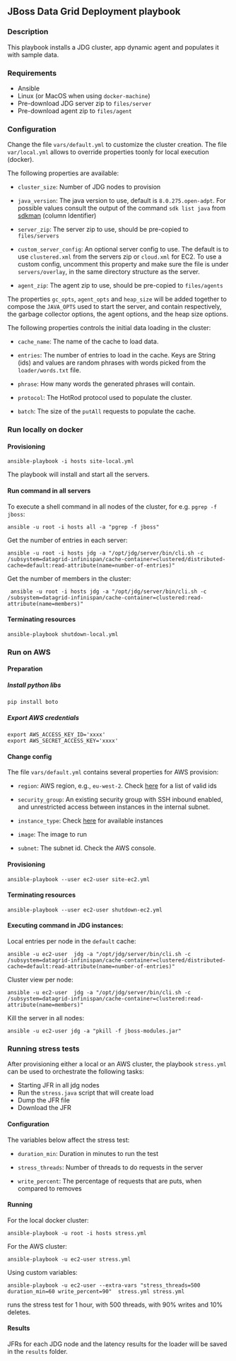 ## JBoss Data Grid Deployment playbook

### Description

This playbook installs a JDG cluster, app dynamic agent and populates it with sample data. 

### Requirements

* Ansible
* Linux (or MacOS when using ```docker-machine```)
* Pre-download JDG server zip to ```files/server```
* Pre-download agent zip to ```files/agent```

### Configuration

Change the file ```vars/default.yml``` to customize the cluster creation. The file ```var/local.yml``` allows to override properties toonly for local execution (docker). 

The following properties are available:

* ```cluster_size```: Number of JDG nodes to provision

* ```java_version```: The java version to use, default is ```8.0.275.open-adpt```. For possible values consult the output of the command ```sdk list java``` from [sdkman](https://sdkman.io/) (column Identifier)

* ```server_zip```: The server zip to use, should be pre-copied to ```files/servers```

* ```custom_server_config```: An optional server config to use. The default is to use ```clustered.xml``` from the servers zip or ```cloud.xml``` for EC2. To use a custom config, uncomment this property and make sure the file is under ```servers/overlay```, in the same directory structure as the server.

* ```agent_zip```: The agent zip to use, should be pre-copied to ```files/agents```
  
The properties ```gc_opts```, ```agent_opts``` and ```heap_size``` will be added together to compose
the ```JAVA_OPTS``` used to start the server, and contain respectively, the garbage collector options, the agent options, and the heap size options.
  
The following properties controls the initial data loading in the cluster:

* ```cache_name```: The name of the cache to load data.
  
* ```entries```: The number of entries to load in the cache. Keys are String (ids) and values are random phrases with words picked from the ```loader/words.txt``` file.

* ```phrase```: How many words the generated phrases will contain.

* ```protocol```: The HotRod protocol used to populate the cluster. 

* ```batch```: The size of the ```putAll``` requests to populate the cache.

### Run locally on docker

#### Provisioning

	ansible-playbook -i hosts site-local.yml

The playbook will install and start all the servers.

#### Run command in all servers

To execute a shell command in all nodes of the cluster, for e.g. ```pgrep -f jboss```:

    ansible -u root -i hosts all -a "pgrep -f jboss" 
    
Get the number of entries in each server:

    ansible -u root -i hosts jdg -a "/opt/jdg/server/bin/cli.sh -c /subsystem=datagrid-infinispan/cache-container=clustered/distributed-cache=default:read-attribute(name=number-of-entries)"
	
Get the number of members in the cluster:

     ansible -u root -i hosts jdg -a "/opt/jdg/server/bin/cli.sh -c /subsystem=datagrid-infinispan/cache-container=clustered:read-attribute(name=members)"	

#### Terminating resources

    ansible-playbook shutdown-local.yml

	
### Run on AWS

#### Preparation

##### Install python libs

    pip install boto

##### Export AWS credentials

    export AWS_ACCESS_KEY_ID='xxxx'
    export AWS_SECRET_ACCESS_KEY='xxxx'

#### Change config

The file ```vars/default.yml``` contains several properties for AWS provision:

* ```region```: AWS region, e.g., ```eu-west-2```. Check [here](https://docs.aws.amazon.com/AmazonRDS/latest/UserGuide/Concepts.RegionsAndAvailabilityZones.html) for a list of valid ids

* ```security_group```: An existing security group with SSH inbound enabled, and unrestricted access between instances in the internal subnet. 

* ```instance_type```: Check [here](https://aws.amazon.com/ec2/instance-types/) for available instances

* ```image```: The image to run

* ```subnet```: The subnet id. Check the AWS console.

#### Provisioning

    ansible-playbook --user ec2-user site-ec2.yml
    
#### Terminating resources

    ansible-playbook --user ec2-user shutdown-ec2.yml
   
#### Executing command in JDG instances:

Local entries per node in the ```default``` cache: 

    ansible -u ec2-user  jdg -a "/opt/jdg/server/bin/cli.sh -c /subsystem=datagrid-infinispan/cache-container=clustered/distributed-cache=default:read-attribute(name=number-of-entries)"
    
Cluster view per node:

    ansible -u ec2-user  jdg -a "/opt/jdg/server/bin/cli.sh -c /subsystem=datagrid-infinispan/cache-container=clustered:read-attribute(name=members)"   

Kill the server in all nodes:
    
    ansible -u ec2-user jdg -a "pkill -f jboss-modules.jar"

### Running stress tests 

After provisioning either a local or an AWS cluster, the playbook ```stress.yml``` can be used to orchestrate the following tasks:

* Starting JFR in all jdg nodes
* Run the ```stress.java``` script that will create load
* Dump the JFR file
* Download the JFR

#### Configuration

The variables below affect the stress test:

* ```duration_min```: Duration in minutes to run the test

* ```stress_threads```: Number of threads to do requests in the server

* ```write_percent```: The percentage of requests that are puts, when compared to removes

#### Running

For the local docker cluster:
    
    ansible-playbook -u root -i hosts stress.yml

For the AWS cluster:

    ansible-playbook -u ec2-user stress.yml

Using custom variables: 

    ansible-playbook -u ec2-user --extra-vars "stress_threads=500 duration_min=60 write_percent=90"  stress.yml stress.yml          

runs the stress test for 1 hour, with 500 threads, with 90% writes and 10% deletes.

#### Results

JFRs for each JDG node and the latency results for the loader will be saved in the ```results``` folder.


